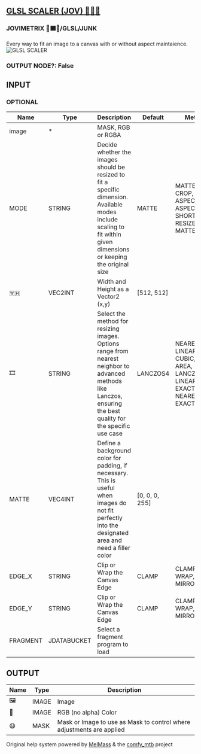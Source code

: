 [GLSL SCALER (JOV) 🧙🏽‍♀️](https://github.com/Amorano/Jovimetrix-examples/blob/master/node/GLSL%20SCALER/GLSL%20SCALER.md)
-------------------------------------------------------------------------------------------------------------------------
### JOVIMETRIX 🔺🟩🔵/GLSL/JUNK
Every way to fit an image to a canvas with or without aspect maintaience.
![GLSL SCALER](https://raw.githubusercontent.com/Amorano/Jovimetrix-examples/master/node/GLSL%20SCALER/GLSL%20SCALER.png)
### OUTPUT NODE?: False
INPUT
-----
### OPTIONAL
| Name | Type | Description | Default | Meta |
| --- | --- | --- | --- | --- |
| image | \* | MASK, RGB or RGBA |  |  |
| MODE | STRING | Decide whether the images should be resized to fit a specific dimension. Available modes include scaling to fit within given dimensions or keeping the original size | MATTE | MATTE, CROP, FIT, ASPECT, ASPECT SHORT, RESIZE MATTE |
| 🇼🇭 | VEC2INT | Width and Height as a Vector2 (x,y) | [512, 512] |  |
| 🎞️ | STRING | Select the method for resizing images. Options range from nearest neighbor to advanced methods like Lanczos, ensuring the best quality for the specific use case | LANCZOS4 | NEAREST, LINEAR, CUBIC, AREA, LANCZOS4, LINEAR EXACT, NEAREST EXACT |
| MATTE | VEC4INT | Define a background color for padding, if necessary. This is useful when images do not fit perfectly into the designated area and need a filler color | [0, 0, 0, 255] |  |
| EDGE\_X | STRING | Clip or Wrap the Canvas Edge | CLAMP | CLAMP, WRAP, MIRROR |
| EDGE\_Y | STRING | Clip or Wrap the Canvas Edge | CLAMP | CLAMP, WRAP, MIRROR |
| FRAGMENT | JDATABUCKET | Select a fragment program to load |  |  |
OUTPUT
------
| Name | Type | Description |
| --- | --- | --- |
| 🖼️ | IMAGE | Image |
| 🌈 | IMAGE | RGB (no alpha) Color |
| 😷 | MASK | Mask or Image to use as Mask to control where adjustments are applied |
Original help system powered by [MelMass](https://github.com/melMass) & the [comfy\_mtb](https://github.com/melMass/comfy_mtb) project
